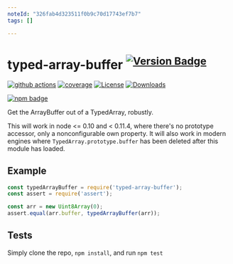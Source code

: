```yaml
---
noteId: "326fab4d323511f0b9c70d17743ef7b7"
tags: []

---
```


# typed-array-buffer <sup>[![Version Badge][npm-version-svg]][package-url]</sup>

[![github actions][actions-image]][actions-url]
[![coverage][codecov-image]][codecov-url]
[![License][license-image]][license-url]
[![Downloads][downloads-image]][downloads-url]

[![npm badge][npm-badge-png]][package-url]

Get the ArrayBuffer out of a TypedArray, robustly.

This will work in node <= 0.10 and < 0.11.4, where there's no prototype accessor, only a nonconfigurable own property.
It will also work in modern engines where `TypedArray.prototype.buffer` has been deleted after this module has loaded.

## Example

```js
const typedArrayBuffer = require('typed-array-buffer');
const assert = require('assert');

const arr = new Uint8Array(0);
assert.equal(arr.buffer, typedArrayBuffer(arr));
```

## Tests
Simply clone the repo, `npm install`, and run `npm test`

[package-url]: https://npmjs.org/package/typed-array-buffer
[npm-version-svg]: https://versionbadg.es/inspect-js/typed-array-buffer.svg
[deps-svg]: https://david-dm.org/inspect-js/typed-array-buffer.svg
[deps-url]: https://david-dm.org/inspect-js/typed-array-buffer
[dev-deps-svg]: https://david-dm.org/inspect-js/typed-array-buffer/dev-status.svg
[dev-deps-url]: https://david-dm.org/inspect-js/typed-array-buffer#info=devDependencies
[npm-badge-png]: https://nodei.co/npm/typed-array-buffer.png?downloads=true&stars=true
[license-image]: https://img.shields.io/npm/l/typed-array-buffer.svg
[license-url]: LICENSE
[downloads-image]: https://img.shields.io/npm/dm/typed-array-buffer.svg
[downloads-url]: https://npm-stat.com/charts.html?package=typed-array-buffer
[codecov-image]: https://codecov.io/gh/inspect-js/typed-array-buffer/branch/main/graphs/badge.svg
[codecov-url]: https://app.codecov.io/gh/inspect-js/typed-array-buffer/
[actions-image]: https://img.shields.io/endpoint?url=https://github-actions-badge-u3jn4tfpocch.runkit.sh/inspect-js/typed-array-buffer
[actions-url]: https://github.com/inspect-js/typed-array-buffer/actions

